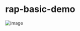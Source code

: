 # rap-basic-demo

![image](https://github.com/user-attachments/assets/7813adfb-8800-4ae5-b99b-f00e872ae7ce)
